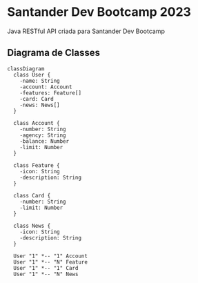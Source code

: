 # Santander Dev Bootcamp 2023
Java RESTful API criada para Santander Dev Bootcamp

## Diagrama de Classes 

```mermaid
classDiagram
  class User {
    -name: String
    -account: Account
    -features: Feature[]
    -card: Card
    -news: News[]
  }

  class Account {
    -number: String
    -agency: String
    -balance: Number
    -limit: Number
  }

  class Feature {
    -icon: String
    -description: String
  }

  class Card {
    -number: String
    -limit: Number
  }

  class News {
    -icon: String
    -description: String
  }

  User "1" *-- "1" Account
  User "1" *-- "N" Feature
  User "1" *-- "1" Card
  User "1" *-- "N" News
```
